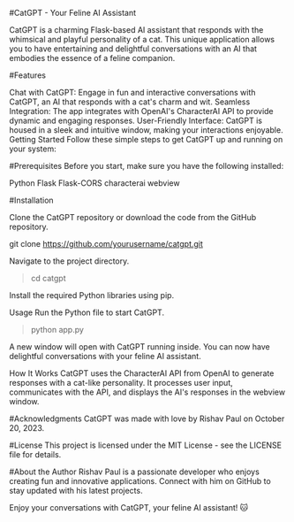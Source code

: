 #CatGPT - Your Feline AI Assistant

CatGPT is a charming Flask-based AI assistant that responds with the whimsical and playful personality of a cat. This unique application allows you to have entertaining and delightful conversations with an AI that embodies the essence of a feline companion.

#Features

Chat with CatGPT: Engage in fun and interactive conversations with CatGPT, an AI that responds with a cat's charm and wit.
Seamless Integration: The app integrates with OpenAI's CharacterAI API to provide dynamic and engaging responses.
User-Friendly Interface: CatGPT is housed in a sleek and intuitive window, making your interactions enjoyable.
Getting Started
Follow these simple steps to get CatGPT up and running on your system:

#Prerequisites
Before you start, make sure you have the following installed:

Python
Flask
Flask-CORS
characterai 
webview


#Installation

Clone the CatGPT repository or download the code from the GitHub repository.

git clone https://github.com/yourusername/catgpt.git



Navigate to the project directory.

>cd catgpt

Install the required Python libraries using pip.

Usage
Run the Python file to start CatGPT.

>python app.py

A new window will open with CatGPT running inside. You can now have delightful conversations with your feline AI assistant.


How It Works
CatGPT uses the CharacterAI API from OpenAI to generate responses with a cat-like personality. It processes user input, communicates with the API, and displays the AI's responses in the webview window.

#Acknowledgments
CatGPT was made with love by Rishav Paul on October 20, 2023.

#License
This project is licensed under the MIT License - see the LICENSE file for details.

#About the Author
Rishav Paul is a passionate developer who enjoys creating fun and innovative applications. Connect with him on GitHub to stay updated with his latest projects.

Enjoy your conversations with CatGPT, your feline AI assistant! 🐱
